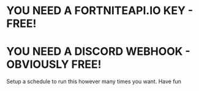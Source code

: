 # YOU NEED A FORTNITEAPI.IO KEY - FREE!
# YOU NEED A DISCORD WEBHOOK - OBVIOUSLY FREE!

Setup a schedule to run this however many times you want.
Have fun
